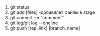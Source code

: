 1. git status
2. git add [files] -добавялет файлы в stage
3. git commit -m "comment"
4. git log/git log --oneline
5. git push [rep_link] [branch_name]